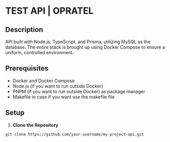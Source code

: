 # TEST API | OPRATEL

## Description

API built with Node.js, TypeScript, and Prisma, utilizing MySQL as the database. The entire stack is brought up using Docker Compose to ensure a uniform, controlled environment.

## Prerequisites

- Docker and Docker Compose
- Node.js (if you want to run outside Docker)
- PNPM (if you want to run outside Docker) as package manager
- Makefile in case if you want use the makefile file

## Setup

1. **Clone the Repository**

```bash
git clone https://github.com/your-username/my-project-api.git
```
